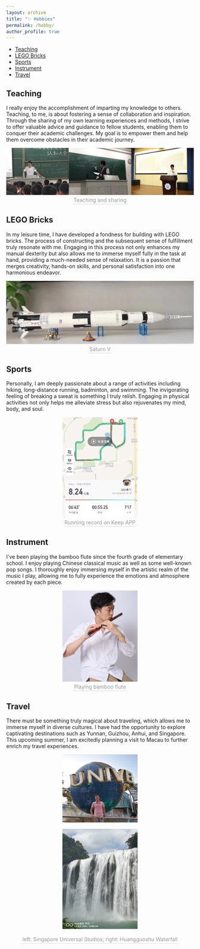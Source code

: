 ```yaml
---
layout: archive
title: "✨ Hobbies"
permalink: /hobby/
author_profile: true
---
```

- [Teaching](#teaching)
- [LEGO Bricks](#lego-bricks)
- [Sports](#sports)
- [Instrument](#instrument)
- [Travel](#travel)

## Teaching 
I really enjoy the accomplishment of imparting my knowledge to others. Teaching, to me, is about fostering a sense of collaboration and inspiration. Through the sharing of my own learning experiences and methods, I strive to offer valuable advice and guidance to fellow students, enabling them to conquer their academic challenges. My goal is to empower them and help them overcome obstacles in their academic journey.

<center>
<img src="../images/teaching.png">
<br>
    <div style = "
        color: orange;
        border-bottom: 1px solid #d9d9d9;
        display: inline-block;
        color: #999;
        padding: 2px;">
        Teaching and sharing
    </div>
    <p> </p>
</center>

## LEGO Bricks
In my leisure time, I have developed a fondness for building with LEGO bricks. The process of constructing and the subsequent sense of fulfillment truly resonate with me. Engaging in this process not only enhances my manual dexterity but also allows me to immerse myself fully in the task at hand, providing a much-needed sense of relaxation. It is a passion that merges creativity, hands-on skills, and personal satisfaction into one harmonious endeavor.

<center>
<img src="../images/lego.png">
<br>
    <div style = "
        color: orange;
        border-bottom: 1px solid #d9d9d9;
        display: inline-block;
        color: #999;
        padding: 2px;">
        Saturn V
    </div>
    <p> </p>
</center>

## Sports
Personally, I am deeply passionate about a range of activities including hiking, long-distance running, badminton, and swimming. The invigorating feeling of breaking a sweat is something I truly relish. Engaging in physical activities not only helps me alleviate stress but also rejuvenates my mind, body, and soul.

<center>
<img src="../images/run.png"
width = "40%">
<br>
    <div style = "
        color: orange;
        border-bottom: 1px solid #d9d9d9;
        display: inline-block;
        color: #999;
        padding: 2px;">
        Running record on Keep APP
    </div>
    <p> </p>
</center>

## Instrument
I've been playing the bamboo flute since the fourth grade of elementary school. I enjoy playing Chinese classical music as well as some well-known pop songs. I thoroughly enjoy immersing myself in the artistic realm of the music I play, allowing me to fully experience the emotions and atmosphere created by each piece.

<center>
<img src="../images/flute.png"
width = "40%">
<br>
    <div style = "
        color: orange;
        border-bottom: 1px solid #d9d9d9;
        display: inline-block;
        color: #999;
        padding: 2px;">
        Playing bamboo flute
    </div>
    <p> </p>
</center>

## Travel
There must be something truly magical about traveling, which allows me to immerse myself in diverse cultures. I have had the opportunity to explore captivating destinations such as Yunnan, Guizhou, Anhui, and Singapore. This upcoming summer, I am excitedly planning a visit to Macau to further enrich my travel experiences.
<center>
<img src="/images/singapore.png"
width = "40%">

<img src="/images/guizhou.png"
width = "40%">
<br>
    <div style = "
        color: orange;
        border-bottom: 1px solid #d9d9d9;
        display: inline-block;
        color: #999;
        padding: 2px;">
        left: Singapore Universal Studios; right: Huangguoshu Waterfall
    </div>
    <p> </p>
</center>
